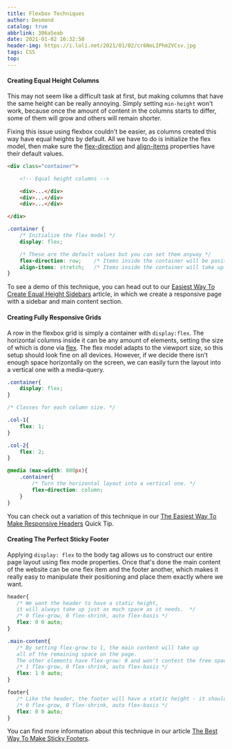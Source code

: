 ```yaml
---
title: Flexbox Techniques
author: Desmond
catalog: true
abbrlink: 306a5eab
date: 2021-01-02 16:32:50
header-img: https://i.loli.net/2021/01/02/cr6NoLIPhmZVCsv.jpg
tags: CSS
top:
---
```


#### Creating Equal Height Columns

This may not seem like a difficult task at first, but making columns that have the same height can be really annoying. Simply setting `min-height` won't work, because once the amount of content in the columns starts to differ, some of them will grow and others will remain shorter.

Fixing this issue using flexbox couldn't be easier, as columns created this way have equal heights by default. All we have to do is initialize the flex model, then make sure the [flex-direction](https://developer.mozilla.org/en-US/docs/Web/CSS/flex-direction) and [align-items](https://developer.mozilla.org/en-US/docs/Web/CSS/align-items) properties have their default values.

```html
<div class="container">

    <!-- Equal height columns -->

    <div>...</div>
    <div>...</div>
    <div>...</div>

</div>
```

```css
.container {
    /* Initialize the flex model */
    display: flex;

    /* These are the default values but you can set them anyway */
    flex-direction: row;    /* Items inside the container will be positioned horizontally */
    align-items: stretch;   /* Items inside the container will take up it's entire height */
}
```

To see a demo of this technique, you can head out to our [Easiest Way To Create Equal Height Sidebars](https://tutorialzine.com/2014/10/easiest-way-equal-height-sidebar/) article, in which we create a responsive page with a sidebar and main content section.

#### Creating Fully Responsive Grids

A row in the flexbox grid is simply a container with `display:flex`. The horizontal columns inside it can be any amount of elements, setting the size of which is done via [flex](https://developer.mozilla.org/en-US/docs/Web/CSS/flex). The flex model adapts to the viewport size, so this setup should look fine on all devices. However, if we decide there isn't enough space horizontally on the screen, we can easily turn the layout into a vertical one with a media-query.

```css
.container{
    display: flex;
}

/* Classes for each column size. */

.col-1{
    flex: 1;
}

.col-2{
    flex: 2;
}

@media (max-width: 800px){
    .container{
        /* Turn the horizontal layout into a vertical one. */
        flex-direction: column;     
    }
}
```

You can check out a variation of this technique in our [The Easiest Way To Make Responsive Headers](https://tutorialzine.com/2016/02/quick-tip-easiest-way-to-make-responsive-headers/) Quick Tip.

#### Creating The Perfect Sticky Footer

Applying `display: flex` to the body tag allows us to construct our entire page layout using flex mode properties. Once that's done the main content of the website can be one flex item and the footer another, which makes it really easy to manipulate their positioning and place them exactly where we want.

```css
header{
   /* We want the header to have a static height, 
   it will always take up just as much space as it needs.  */
   /* 0 flex-grow, 0 flex-shrink, auto flex-basis */
   flex: 0 0 auto;
}

.main-content{
   /* By setting flex-grow to 1, the main content will take up 
   all of the remaining space on the page. 
   The other elements have flex-grow: 0 and won't contest the free space. */
   /* 1 flex-grow, 0 flex-shrink, auto flex-basis */
   flex: 1 0 auto;
}

footer{
   /* Like the header, the footer will have a static height - it shouldn't grow or shrink.  */
   /* 0 flex-grow, 0 flex-shrink, auto flex-basis */
   flex: 0 0 auto;
}
```

You can find more information about this technique in our article [The Best Way To Make Sticky Footers](https://tutorialzine.com/2016/03/quick-tip-the-best-way-to-make-sticky-footers/).
